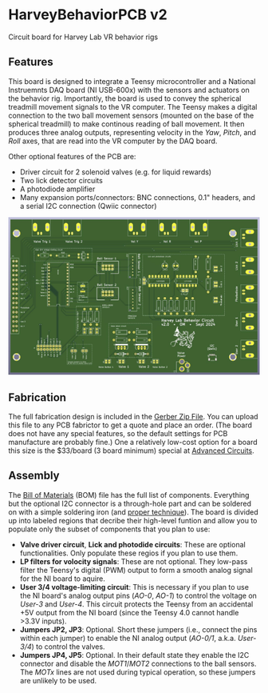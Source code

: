 # HarveyBehaviorPCB v2
Circuit board for Harvey Lab VR behavior rigs


## Features
This board is designed to integrate a Teensy microcontroller and a National Instruemnts DAQ board (NI USB-600x) with the sensors and actuators on the behavior rig. Importantly, the board is used to convey the spherical treadmill movement signals to the VR computer. The Teensy makes a digital connection to the two ball movement sensors (mounted on the base of the spherical treadmill) to make continous reading of ball movement. It then produces three analog outputs, representing velocity in the _Yaw_, _Pitch_, and _Roll_ axes, that are read into the VR computer by the DAQ board. 

Other optional features of the PCB are: 
- Driver circuit for 2 solenoid valves (e.g. for liquid rewards)
- Two lick detector circuits
- A photodiode amplifier
- Many expansion ports/connectors: BNC connections, 0.1" headers, and a serial I2C connection (Qwiic connector)

![3D PCB model](HarveyBehaviorPCB_v2_3DModel.jpg)

## Fabrication
The full fabrication design is included in the [Gerber Zip File](PCB_v2_KiCAD/Gerbers/HarveyBehaviorPCB_v2.zip?raw=true). You can upload this file to any PCB fabrictor to get a quote and place an order. (The board does not have any special features, so the default settings for PCB manufacture are probably fine.) One a relatively low-cost option for a board this size is the $33/board (3 board minimum) special at [Advanced Circuits](https://www.advancedpcb.com/en-us/33-each-special/).

## Assembly
The [Bill of Materials](HarveyBehaviorPCB_v2_BOM.xlsx?raw=true) (BOM) file has the full list of components. Everything but the optional I2C connector is a through-hole part and can be soldered on with a simple soldering iron (and [proper technique](https://mightyohm.com/files/soldercomic/FullSolderComic_EN.pdf)). The board is divided up into labeled regions that decribe their high-level funtion and allow you to populate only the subset of components that you plan to use:
- **Valve driver circuit**, **Lick and photodide circuits**: These are optional functionalities. Only populate these regios if you plan to use them.
- **LP filters for volocity signals**: These are not optional. They low-pass filter the Teensy's digital (PWM) output to form a smooth analog signal for the NI board to aquire.
- **User 3/4 voltage-limiting circuit**: This is necessary if you plan to use the NI board's analog output pins (_AO-0_, _AO-1_) to control the voltage on _User-3_ and _User-4_. This circuit protects the Teensy from an accidental +5V output from the NI board (since the Teensy 4.0 cannot handle >3.3V inputs).
- **Jumpers JP2, JP3**: Optional. Short these jumpers (i.e., connect the pins within each jumper) to enable the NI analog output (_AO-0/1_, a.k.a. _User-3/4_) to control the valves.
- **Jumpers JP4, JP5**: Optional. In their default state they enable the I2C connector and disable the _MOT1_/_MOT2_ connections to the ball sensors. The _MOTx_ lines are not used during typical operation, so these jumpers are unlikely to be used.
